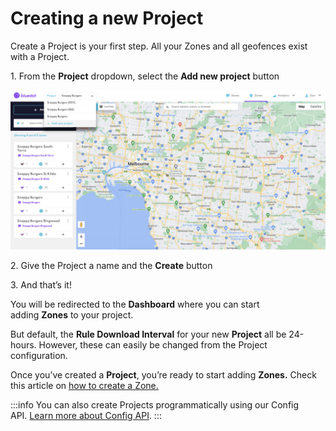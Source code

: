 Creating a new Project
======================

Create a Project is your first step. All your Zones and all geofences exist with a Project.

1\. From the **Project** dropdown, select the **Add new project** button

![](../assets/canvas-add-project.jpeg)

2\. Give the Project a name and the **Create** button

3\. And that’s it!

You will be redirected to the **Dashboard** where you can start adding **Zones** to your project.

But default, the **Rule Download Interval** for your new **Project** all be 24-hours. However, these can easily be changed from the Project configuration.

Once you’ve created a **Project**, you’re ready to start adding **Zones.** Check this article on [how to create a Zone.](../Canvas/Add%20a%20new%20zone.md)


:::info
You can also create Projects programmatically using our Config API. [Learn more about Config API](../APIs/Config%20API/Overview.md).
:::
